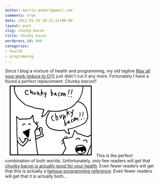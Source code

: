 ```yaml
---
author: martin.ankerl@gmail.com
comments: true
date: 2012-01-15 20:21:11+00:00
layout: post
slug: chunky-bacon
title: Chunky bacon
wordpress_id: 840
categories:
- health
- programming
---
```


Since I blog a mixture of health and programmnig, my old tagline [May all your work reduce to O(1)](http://www.reddit.com/r/compsci/comments/lserg/which_algorithm_am_i_looking_for/c2vudcn?context=1) just didn't cut it any more. Fortunately I have a found a perfect replacement:
_Chunky bacon!!_
[![](/img/2012/01/chunky-bacon.png)](http://mislav.uniqpath.com/poignant-guide/book/chapter-1.html)This is the perfect combination of both worlds. Unfortunately, only few readers will get that [chunky bacon is actually good for your health](http://martin.ankerl.com/2012/01/15/low-carb-high-fat-big-video-roundup/). Even fewer readers will get that this is actually a [famous programming reference](http://mislav.uniqpath.com/poignant-guide/book/chapter-1.html). Even fewer readers will get that it is actually both...
  

